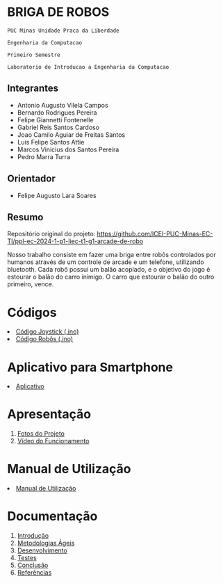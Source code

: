 # BRIGA DE ROBOS  

`PUC Minas Unidade Praca da Liberdade`

`Engenharia da Computacao`

`Primeiro Semestre`

`Laboratorio de Introducao a Engenharia da Computacao`


## Integrantes

* Antonio Augusto Vilela Campos
* Bernardo Rodrigues Pereira
* Felipe Giannetti Fontenelle
* Gabriel Reis Santos Cardoso
* Joao Camilo Aguiar de Freitas Santos
* Luis Felipe Santos Attie
* Marcos Vinicius dos Santos Pereira
* Pedro Marra Turra

## Orientador

* Felipe Augusto Lara Soares

## Resumo

Repositório original do projeto: https://github.com/ICEI-PUC-Minas-EC-TI/ppl-ec-2024-1-p1-liec-t1-g1-arcade-de-robo

Nosso trabalho consiste em fazer uma briga entre robôs controlados por humanos através de um controle de arcade e um telefone, utilizando bluetooth. Cada robô possui um balão acoplado, e o objetivo do jogo é estourar o balão do carro inimigo. O carro que estourar o balão do outro primeiro, vence.

# Códigos

<li><a href="Codigo/joystick.ino"> Código Joystick (.ino)</a></li>
<li><a href="Codigo/robos.ino"> Código Robôs (.ino)</a></li>

# Aplicativo para Smartphone

<li><a href="App/App_Controle.aia"> Aplicativo </a></li>

# Apresentação

<ol>
    <li><a href="Apresentacao/README.md"> Fotos do Projeto</a></li>
    <li><a href="Apresentacao/README.md"> Vídeo do Funcionamento</a></li>
</ol>

# Manual de Utilização

<li><a href="Manual/manual-utilização.md"> Manual de Utilização</a></li>


# Documentação

<ol>
<li><a href="Documentacao/01-Introducão.md"> Introdução</a></li>
<li><a href="Documentacao/02-Metodologias Ágeis.md"> Metodologias Ágeis</a></li>
<li><a href="Documentacao/03-Desenvolvimento.md"> Desenvolvimento </a></li>
<li><a href="Documentacao/04-Testes.md"> Testes </a></li>
<li><a href="Documentacao/05-Conclusão.md"> Conclusão </a></li>
<li><a href="Documentacao/06-Referências.md"> Referências </a></li>
</ol>

